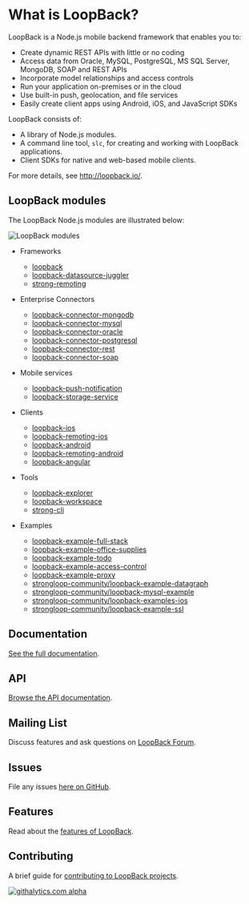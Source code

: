 # What is LoopBack?

LoopBack is a Node.js mobile backend framework that enables you to:

  * Create dynamic REST APIs with little or no coding
  * Access data from Oracle, MySQL, PostgreSQL, MS SQL Server, MongoDB, SOAP and REST APIs
  * Incorporate model relationships and access controls
  * Run your application on-premises or in the cloud  
  * Use built-in push, geolocation, and file services
  * Easily create client apps using Android, iOS, and JavaScript SDKs

LoopBack consists of:
  * A library of Node.js modules.
  * A command line tool, `slc`, for creating and working with LoopBack applications.
  * Client SDKs for native and web-based mobile clients.

For more details, see http://loopback.io/.

## LoopBack modules 
The LoopBack Node.js modules are illustrated below:

![LoopBack modules](http://content.screencast.com/users/RaymondFeng/folders/Jing/media/74fcdafa-7d4b-4b9e-9f1f-f303b2b6adc4/00000065.png)

* Frameworks
  * [loopback](https://github.com/strongloop/loopback)
  * [loopback-datasource-juggler](https://github.com/strongloop/loopback-datasource-juggler)
  * [strong-remoting](https://github.com/strongloop/strong-remoting)

* Enterprise Connectors
  * [loopback-connector-mongodb](https://github.com/strongloop/loopback-connector-mongodb)
  * [loopback-connector-mysql](https://github.com/strongloop/loopback-connector-mysql)
  * [loopback-connector-oracle](https://github.com/strongloop/loopback-connector-oracle)
  * [loopback-connector-postgresql](https://github.com/strongloop/loopback-connector-postgresql)
  * [loopback-connector-rest](https://github.com/strongloop/loopback-connector-rest)
  * [loopback-connector-soap](https://github.com/strongloop/loopback-connector-soap) 

* Mobile services
  * [loopback-push-notification](https://github.com/strongloop/loopback-push-notification)
  * [loopback-storage-service](https://github.com/strongloop/loopback-storage-service)

* Clients
  * [loopback-ios](https://github.com/strongloop/loopback-ios)
  * [loopback-remoting-ios](https://github.com/strongloop/loopback-remoting-ios)
  * [loopback-android](https://github.com/strongloop/loopback-android)
  * [loopback-remoting-android](https://github.com/strongloop/loopback-remoting-android)
  * [loopback-angular](https://github.com/strongloop/loopback-angular)

* Tools
  * [loopback-explorer](https://github.com/strongloop/loopback-explorer)
  * [loopback-workspace](https://github.com/strongloop/loopback-workspace)
  * [strong-cli](https://github.com/strongloop/strong-cli)

* Examples
  * [loopback-example-full-stack](https://github.com/strongloop/loopback-example-full-stack)
  * [loopback-example-office-supplies](https://github.com/strongloop/loopback-example-office-supplies)
  * [loopback-example-todo](https://github.com/strongloop/loopback-example-todo)
  * [loopback-example-access-control](https://github.com/strongloop/loopback-example-access-control)
  * [loopback-example-proxy](https://github.com/strongloop/loopback-example-proxy)
  * [strongloop-community/loopback-example-datagraph](https://github.com/strongloop-community/loopback-example-datagraph)
  * [strongloop-community/loopback-mysql-example](https://github.com/strongloop-community/loopback-mysql-example)
  * [strongloop-community/loopback-examples-ios](https://github.com/strongloop-community/loopback-examples-ios)
  * [strongloop-community/loopback-example-ssl](https://github.com/strongloop-community/loopback-example-ssl)

## Documentation

[See the full documentation](http://docs.strongloop.com/display/DOC/LoopBack).

## API

[Browse the API documentation](http://apidocs.strongloop.com/loopback).

## Mailing List

Discuss features and ask questions on [LoopBack Forum](https://groups.google.com/forum/#!forum/loopbackjs).

## Issues

File any issues [here on GitHub](https://github.com/strongloop/loopback/issues).

## Features

Read about the [features of LoopBack](https://github.com/strongloop/loopback/wiki/Features).

## Contributing

A brief guide for [contributing to LoopBack projects](https://github.com/strongloop/loopback/wiki/How-To-Contribute).

[![githalytics.com alpha](https://cruel-carlota.pagodabox.com/8caf6b5cce4be4d13c01ea9aafc9f407 "githalytics.com")](http://githalytics.com/strongloop/loopback)
